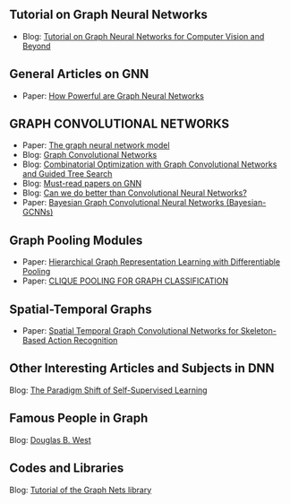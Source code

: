 
## <a name='tutorial'>Tutorial on Graph Neural Networks</a>
 * Blog: [Tutorial on Graph Neural Networks for Computer Vision and Beyond](https://medium.com/@BorisAKnyazev/tutorial-on-graph-neural-networks-for-computer-vision-and-beyond-part-1-3d9fada3b80d)
 
## <a name='general'>General Articles on GNN</a>
 * Paper: [How Powerful are Graph Neural Networks](https://arxiv.org/abs/1810.00826)

## <a name='gnn'>GRAPH CONVOLUTIONAL NETWORKS</a>
  * Paper: [The graph neural network model](https://persagen.com/files/misc/scarselli2009graph.pdf) 
  * Blog: [Graph Convolutional Networks](http://tkipf.github.io/graph-convolutional-networks/)
  * Blog: [Combinatorial Optimization with Graph Convolutional Networks and Guided Tree Search](https://github.com/intel-isl/nphard)
  * Blog: [Must-read papers on GNN](https://github.com/thunlp/GNNPapers)
  * Blog: [Can we do better than Convolutional Neural Networks?](https://towardsdatascience.com/can-we-do-better-than-convolutional-neural-networks-46ed90fed807)
  * Paper: [Bayesian Graph Convolutional Neural Networks (Bayesian-GCNNs)](https://arxiv.org/abs/1811.11103v1)

## <a name='poolinggnn'>Graph Pooling Modules</a>
 * Paper: [Hierarchical Graph Representation Learning with Differentiable Pooling](https://arxiv.org/abs/1806.08804)
 * Paper: [CLIQUE POOLING FOR GRAPH CLASSIFICATION](https://rlgm.github.io/papers/56.pdf)

## <a name='spatial-temporal'>Spatial-Temporal Graphs</a>
 * Paper: [Spatial Temporal Graph Convolutional Networks for Skeleton-Based Action Recognition](https://arxiv.org/abs/1801.07455)

## <a name='articles'>Other Interesting Articles and Subjects in DNN</a>
 Blog: [The Paradigm Shift of Self-Supervised Learning](https://medium.com/intuitionmachine/the-paradigm-shift-of-self-supervised-learning-744a6819ce08)
 
## <a name="people">Famous People in Graph</a>
  Blog: [Douglas B. West](https://faculty.math.illinois.edu/~west/)

## <a name="code">Codes and Libraries</a>
 Blog: [Tutorial of the Graph Nets library](https://colab.research.google.com/github/deepmind/graph_nets/blob/master/graph_nets/demos/graph_nets_basics.ipynb#scrollTo=Tc355RxEak3h)
